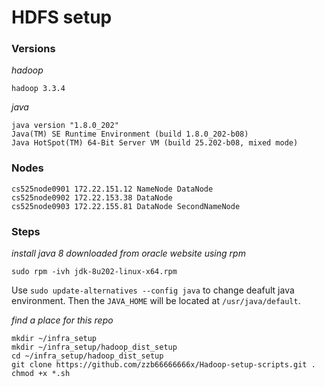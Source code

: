 # HDFS setup

### Versions

*hadoop*
```
hadoop 3.3.4
```
*java*
```
java version "1.8.0_202"
Java(TM) SE Runtime Environment (build 1.8.0_202-b08)
Java HotSpot(TM) 64-Bit Server VM (build 25.202-b08, mixed mode)
```


### Nodes

```
cs525node0901 172.22.151.12 NameNode DataNode
cs525node0902 172.22.153.38 DataNode
cs525node0903 172.22.155.81 DataNode SecondNameNode
```

### Steps

*install java 8 downloaded from oracle website using rpm*

```
sudo rpm -ivh jdk-8u202-linux-x64.rpm
```

Use `sudo update-alternatives --config java` to change deafult java environment. Then the `JAVA_HOME` will be located at `/usr/java/default`.

*find a place for this repo*
```
mkdir ~/infra_setup
mkdir ~/infra_setup/hadoop_dist_setup
cd ~/infra_setup/hadoop_dist_setup
git clone https://github.com/zzb66666666x/Hadoop-setup-scripts.git .
chmod +x *.sh
```

